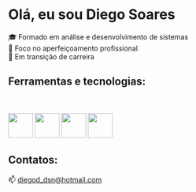 # Olá, eu sou Diego Soares
:mortar_board: Formado em análise e desenvolvimento de sistemas <br>
:dart: Foco no aperfeiçoamento profissional<br>
:rocket: Em transição de carreira

## Ferramentas e tecnologias:
<br><br>
<img src="https://cdn.jsdelivr.net/gh/devicons/devicon/icons/html5/html5-original.svg" width="50px"/>
<img src="https://cdn.jsdelivr.net/gh/devicons/devicon/icons/css3/css3-original.svg" width="50px"/>
<img src="https://cdn.jsdelivr.net/gh/devicons/devicon/icons/javascript/javascript-original.svg" width="50px"/>
<img src="https://cdn.jsdelivr.net/gh/devicons/devicon/icons/java/java-original.svg" width="50px"/>

## Contatos:
:mailbox: diegod_dsn@hotmail.com





<!---
DiegoNasc/DiegoNasc is a ✨ special ✨ repository because its `README.md` (this file) appears on your GitHub profile.
You can click the Preview link to take a look at your changes.
--->

